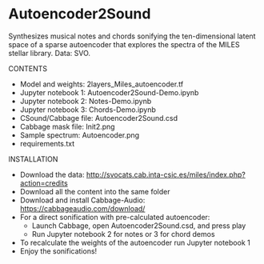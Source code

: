 # Autoencoder2Sound
Synthesizes musical notes and chords sonifying the ten-dimensional latent space of a sparse autoencoder that explores the spectra of the MILES stellar library. Data: SVO.

CONTENTS

- Model and weights: 2layers_Miles_autoencoder.tf
- Jupyter notebook 1: Autoencoder2Sound-Demo.ipynb
- Jupyter notebook 2: Notes-Demo.ipynb
- Jupyter notebook 3: Chords-Demo.ipynb
- CSound/Cabbage file: Autoencoder2Sound.csd
- Cabbage mask file: Init2.png
- Sample spectrum: Autoencoder.png
- requirements.txt

INSTALLATION

- Download the data: http://svocats.cab.inta-csic.es/miles/index.php?action=credits
- Download all the content into the same folder
- Download and install Cabbage-Audio: https://cabbageaudio.com/download/
- For a direct sonification with pre-calculated autoencoder:
    - Launch Cabbage, open Autoencoder2Sound.csd, and press play
    - Run Jupyter notebook 2 for notes or 3 for chord demos  
- To recalculate the weights of the autoencoder run Jupyter notebook 1
- Enjoy the sonifications!
